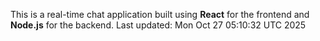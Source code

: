 This is a real-time chat application built using **React** for the frontend and **Node.js** for the backend.
Last updated: Mon Oct 27 05:10:32 UTC 2025
